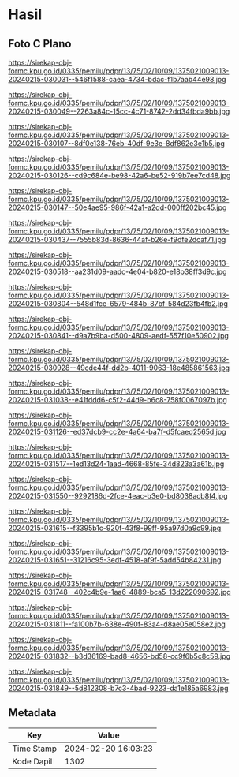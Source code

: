 # Hasil

## Foto C Plano

https://sirekap-obj-formc.kpu.go.id/0335/pemilu/pdpr/13/75/02/10/09/1375021009013-20240215-030031--546f1588-caea-4734-bdac-f1b7aab44e98.jpg

https://sirekap-obj-formc.kpu.go.id/0335/pemilu/pdpr/13/75/02/10/09/1375021009013-20240215-030049--2263a84c-15cc-4c71-8742-2dd34fbda9bb.jpg

https://sirekap-obj-formc.kpu.go.id/0335/pemilu/pdpr/13/75/02/10/09/1375021009013-20240215-030107--8df0e138-76eb-40df-9e3e-8df862e3e1b5.jpg

https://sirekap-obj-formc.kpu.go.id/0335/pemilu/pdpr/13/75/02/10/09/1375021009013-20240215-030126--cd9c684e-be98-42a6-be52-919b7ee7cd48.jpg

https://sirekap-obj-formc.kpu.go.id/0335/pemilu/pdpr/13/75/02/10/09/1375021009013-20240215-030147--50e4ae95-986f-42a1-a2dd-000ff202bc45.jpg

https://sirekap-obj-formc.kpu.go.id/0335/pemilu/pdpr/13/75/02/10/09/1375021009013-20240215-030437--7555b83d-8636-44af-b26e-f9dfe2dcaf71.jpg

https://sirekap-obj-formc.kpu.go.id/0335/pemilu/pdpr/13/75/02/10/09/1375021009013-20240215-030518--aa231d09-aadc-4e04-b820-e18b38ff3d9c.jpg

https://sirekap-obj-formc.kpu.go.id/0335/pemilu/pdpr/13/75/02/10/09/1375021009013-20240215-030804--548d1fce-6579-484b-87bf-584d23fb4fb2.jpg

https://sirekap-obj-formc.kpu.go.id/0335/pemilu/pdpr/13/75/02/10/09/1375021009013-20240215-030841--d9a7b9ba-d500-4809-aedf-557f10e50902.jpg

https://sirekap-obj-formc.kpu.go.id/0335/pemilu/pdpr/13/75/02/10/09/1375021009013-20240215-030928--49cde44f-dd2b-4011-9063-18e485861563.jpg

https://sirekap-obj-formc.kpu.go.id/0335/pemilu/pdpr/13/75/02/10/09/1375021009013-20240215-031038--e41fddd6-c5f2-44d9-b6c8-758f0067097b.jpg

https://sirekap-obj-formc.kpu.go.id/0335/pemilu/pdpr/13/75/02/10/09/1375021009013-20240215-031126--ed37dcb9-cc2e-4a64-ba7f-d5fcaed2565d.jpg

https://sirekap-obj-formc.kpu.go.id/0335/pemilu/pdpr/13/75/02/10/09/1375021009013-20240215-031517--1ed13d24-1aad-4668-85fe-34d823a3a61b.jpg

https://sirekap-obj-formc.kpu.go.id/0335/pemilu/pdpr/13/75/02/10/09/1375021009013-20240215-031550--9292186d-2fce-4eac-b3e0-bd8038acb8f4.jpg

https://sirekap-obj-formc.kpu.go.id/0335/pemilu/pdpr/13/75/02/10/09/1375021009013-20240215-031615--f3395b1c-920f-43f8-99ff-95a97d0a9c99.jpg

https://sirekap-obj-formc.kpu.go.id/0335/pemilu/pdpr/13/75/02/10/09/1375021009013-20240215-031651--31216c95-3edf-4518-af9f-5add54b84231.jpg

https://sirekap-obj-formc.kpu.go.id/0335/pemilu/pdpr/13/75/02/10/09/1375021009013-20240215-031748--402c4b9e-1aa6-4889-bca5-13d222090692.jpg

https://sirekap-obj-formc.kpu.go.id/0335/pemilu/pdpr/13/75/02/10/09/1375021009013-20240215-031811--fa100b7b-638e-490f-83a4-d8ae05e058e2.jpg

https://sirekap-obj-formc.kpu.go.id/0335/pemilu/pdpr/13/75/02/10/09/1375021009013-20240215-031832--b3d36169-bad8-4656-bd58-cc9f6b5c8c59.jpg

https://sirekap-obj-formc.kpu.go.id/0335/pemilu/pdpr/13/75/02/10/09/1375021009013-20240215-031849--5d812308-b7c3-4bad-9223-da1e185a6983.jpg


## Metadata

| Key        | Value               |
| ---------- | ------------------- |
| Time Stamp | 2024-02-20 16:03:23 |
| Kode Dapil | 1302                |



